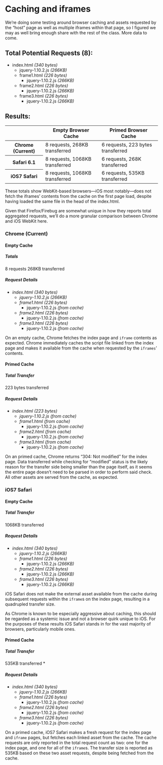 # Caching and iframes

We’re doing some testing around browser caching and assets requested by the “host” page as well as multiple iframes within that page, so I figured we may as well bring enough share with the rest of the class. More data to come.

## Total Potential Requests (8):

* index.html _(340 bytes)_
    * jquery-1.10.2.js _(266KB)_
    * frame1.html _(226 bytes)_
        * jquery-1.10.2.js _(266KB)_
    * frame2.html _(226 bytes)_
        * jquery-1.10.2.js _(266KB)_
    * frame3.html _(226 bytes)_
        * jquery-1.10.2.js _(266KB)_

## Results:

<table>
    <thead>
        <tr>
            <th></th>
            <th scope="col">Empty Browser Cache</th>
            <th scope="col">Primed Browser Cache</th>
        </tr>
    </thead>
    <tbody>
        <tr>
            <th scope="row">Chrome (Current)</th>
            <td>8 requests, 268KB transferred</td>
            <td>6 requests, 223 bytes transferred</td>
        </tr>
        <tr>
            <th scope="row">Safari 6.1</th>
            <td>8 requests, 1068KB transferred</td>
            <td>6 requests, 268K transferred</td>
        </tr>
        <tr>
            <th scope="row">iOS7 Safari</th>
            <td>8 requests, 1068KB transferred</td>
            <td>6 requests, 535KB transferred</td>
        </tr>
    </tbody>
</table>

These totals show WebKit-based browsers—iOS most notably—does not fetch the iframes’ contents from the cache on the first page load, despite having loaded the same file in the head of the index.html.

Given that Firefox/Firebug are somewhat unique in how they reports total aggregated requests, we’ll do a more granular comparison between Chrome and iOS WebKit here.

### Chrome (Current)

#### Empty Cache

##### Totals
8 requests
268KB transferred

##### Request Details

* *index.html* _(340 bytes)_ 
    * *jquery-1.10.2.js* _(266KB)_
    * *frame1.html* _(226 bytes)_
        * jquery-1.10.2.js _(from cache)_
    * *frame2.html* _(226 bytes)_
        * jquery-1.10.2.js _(from cache)_
    * *frame3.html* _(226 bytes)_
        * jquery-1.10.2.js _(from cache)_

On an empty cache, Chrome fetches the index page and `iframe` contents as expected. Chrome immediately caches the script file linked from the index page and makes it available from the cache when requested by the `iframes`’ contents.

#### Primed Cache

##### Total Transfer
223 bytes transferred

##### Request Details

* *index.html* _(223 bytes)_ 
    * *jquery-1.10.2.js* _(from cache)_
    * *frame1.html* _(from cache)_
        * jquery-1.10.2.js _(from cache)_
    * *frame2.html* _(from cache)_
        * jquery-1.10.2.js _(from cache)_
    * *frame3.html* _(from cache)_
        * jquery-1.10.2.js _(from cache)_

On an primed cache, Chrome returns “304: Not modified” for the index page. Data transferred while checking for “modified” status is the likely reason for the transfer side being smaller than the page itself, as it seems the entire page doesn’t need to be parsed in order to perform said check. All other assets are served from the cache, as expected.

### iOS7 Safari

#### Empty Cache

##### Total Transfer
1068KB transferred

##### Request Details

* *index.html* _(340 bytes)_ 
    * *jquery-1.10.2.js* _(266KB)_
    * *frame1.html* _(226 bytes)_
        * jquery-1.10.2.js _(266KB)_
    * *frame2.html* _(226 bytes)_
        * jquery-1.10.2.js _(266KB)_
    * *frame3.html* _(226 bytes)_
        * jquery-1.10.2.js _(266KB)_

iOS Safari does not make the external asset available from the cache during subsequent requests within the `iframe`s on the index page, resulting in a quadrupled transfer size.

 As Chrome is known to be especially aggressive about caching, this should be regarded as a systemic issue and not a browser quirk unique to iOS. For the purposes of these results iOS Safari stands in for the vast majority of browsers, particularly mobile ones.

#### Primed Cache

##### Total Transfer
535KB transferred *

##### Request Details

* *index.html* _(340 bytes)_ 
    * *jquery-1.10.2.js* _(266KB)_
    * *frame1.html* _(226 bytes)_
        * jquery-1.10.2.js _(from cache)_
    * *frame2.html* _(226 bytes)_
        * jquery-1.10.2.js _(from cache)_
    * *frame3.html* _(226 bytes)_
        * jquery-1.10.2.js _(from cache)_

On a primed cache, iOS7 Safari makes a fresh request for the index page and `iframe` pages, but fetches each linked asset from the cache. The cache requests are only reported in the total request count as two: one for the index page, and one for all of the `iframe`s. The transfer size is reported as 535KB based on these two asset requests, despite being fetched from the cache.



